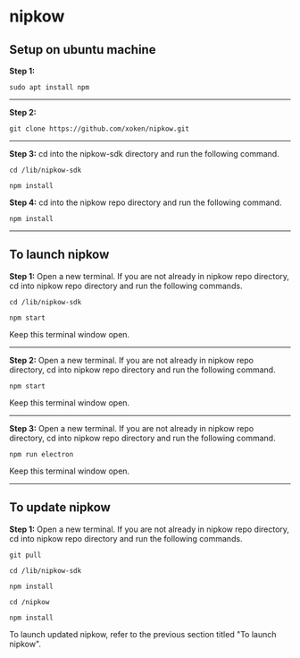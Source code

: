 # nipkow

## Setup on ubuntu machine

**Step 1:**

```
sudo apt install npm
```

---

**Step 2:**

```
git clone https://github.com/xoken/nipkow.git
```

---

**Step 3:**
cd into the nipkow-sdk directory and run the following command.

```
cd /lib/nipkow-sdk
```

```
npm install
```

**Step 4:**
cd into the nipkow repo directory and run the following command.

```
npm install
```

---

## To launch nipkow

**Step 1:**
Open a new terminal.
If you are not already in nipkow repo directory, cd into nipkow repo directory and run the following commands.

```
cd /lib/nipkow-sdk
```

```
npm start
```

Keep this terminal window open.

---

**Step 2:**
Open a new terminal.
If you are not already in nipkow repo directory, cd into nipkow repo directory and run the following command.

```
npm start
```

Keep this terminal window open.

---

**Step 3:**
Open a new terminal.
If you are not already in nipkow repo directory, cd into nipkow repo directory and run the following command.

```
npm run electron
```

Keep this terminal window open.

---

## To update nipkow

**Step 1:**
Open a new terminal.
If you are not already in nipkow repo directory, cd into nipkow repo directory and run the following commands.

```
git pull
```

```
cd /lib/nipkow-sdk
```

```
npm install
```

```
cd /nipkow
```

```
npm install
```

To launch updated nipkow, refer to the previous section titled "To launch nipkow".
